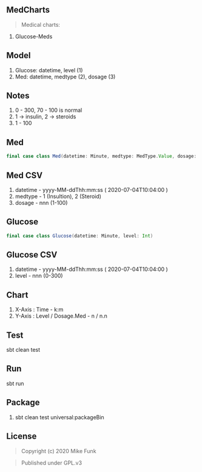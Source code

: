 MedCharts
---------
>Medical charts:
1. Glucose-Meds

Model
-----
1. Glucose: datetime, level (1)
2. Med: datetime, medtype (2), dosage (3)

Notes
-----
1. 0 - 300, 70 - 100 is normal
2. 1 -> insulin, 2 -> steroids
3. 1 - 100 

Med
---
```scala
final case class Med(datetime: Minute, medtype: MedType.Value, dosage: Int)
```

Med CSV
-------
1. datetime - yyyy-MM-ddThh:mm:ss ( 2020-07-04T10:04:00 )
2. medtype - 1 (Insultion), 2 (Steroid)
3. dosage - nnn (1-100)

Glucose
-------
```scala
final case class Glucose(datetime: Minute, level: Int)
```

Glucose CSV
-----------
1. datetime - yyyy-MM-ddThh:mm:ss ( 2020-07-04T10:04:00 )
2. level - nnn (0-300)

Chart
-----
1. X-Axis : Time - k:m
2. Y-Axis : Level / Dosage.Med - n / n.n

Test
----
sbt clean test

Run
---
sbt run

Package
-------
1. sbt clean test universal:packageBin

License
-------
>Copyright (c) 2020 Mike Funk

>Published under GPL.v3